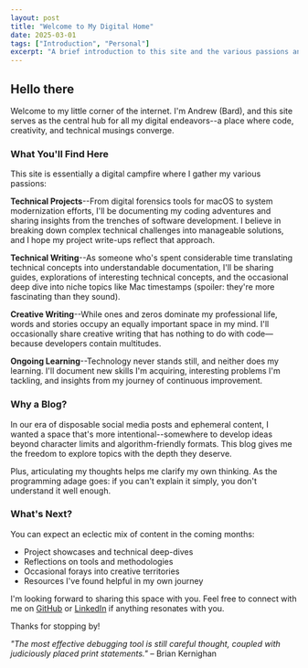 ```yaml
---
layout: post
title: "Welcome to My Digital Home"
date: 2025-03-01
tags: ["Introduction", "Personal"]
excerpt: "A brief introduction to this site and the various passions and projects you'll find here."
---
```


## Hello there

Welcome to my little corner of the internet. I'm Andrew (Bard), and this site serves as the central hub for all my digital endeavors--a place where code, creativity, and technical musings converge.

### What You'll Find Here

This site is essentially a digital campfire where I gather my various passions:

**Technical Projects**--From digital forensics tools for macOS to system modernization efforts, I'll be documenting my coding adventures and sharing insights from the trenches of software development. I believe in breaking down complex technical challenges into manageable solutions, and I hope my project write-ups reflect that approach.

**Technical Writing**--As someone who's spent considerable time translating technical concepts into understandable documentation, I'll be sharing guides, explorations of interesting technical concepts, and the occasional deep dive into niche topics like Mac timestamps (spoiler: they're more fascinating than they sound).

**Creative Writing**--While ones and zeros dominate my professional life, words and stories occupy an equally important space in my mind. I'll occasionally share creative writing that has nothing to do with code—because developers contain multitudes.

**Ongoing Learning**--Technology never stands still, and neither does my learning. I'll document new skills I'm acquiring, interesting problems I'm tackling, and insights from my journey of continuous improvement.

### Why a Blog?

In our era of disposable social media posts and ephemeral content, I wanted a space that's more intentional--somewhere to develop ideas beyond character limits and algorithm-friendly formats. This blog gives me the freedom to explore topics with the depth they deserve.

Plus, articulating my thoughts helps me clarify my own thinking. As the programming adage goes: if you can't explain it simply, you don't understand it well enough.

### What's Next?

You can expect an eclectic mix of content in the coming months:

- Project showcases and technical deep-dives
- Reflections on tools and methodologies
- Occasional forays into creative territories
- Resources I've found helpful in my own journey

I'm looking forward to sharing this space with you. Feel free to connect with me on [GitHub](https://github.com/jdhunterae) or [LinkedIn](https://linkedin.com/in/andrew-pomerleau) if anything resonates with you.

Thanks for stopping by!

*"The most effective debugging tool is still careful thought, coupled with judiciously placed print statements."* – Brian Kernighan
